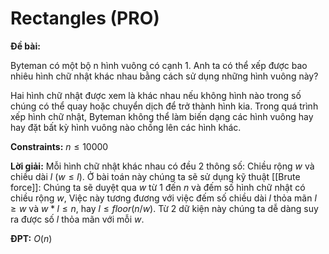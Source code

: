 # Rectangles (PRO)
**Đề bài:**
    
Byteman có một bộ n hình vuông có cạnh 1. Anh ta có thể xếp được bao nhiêu hình chữ nhật khác nhau bằng cách sử dụng những hình vuông này?

Hai hình chữ nhật được xem là khác nhau nếu không hình nào trong số chúng có thể quay hoặc chuyển dịch để trở thành hình kia. Trong quá trình xếp hình chữ nhật, Byteman không thể làm biến dạng các hình vuông hay hay đặt bất kỳ hình vuông nào chồng lên các hình khác.

**Constraints:** $n \le 10000$

**Lời giải:**
Mỗi hình chữ nhật khác nhau có đều 2 thông số: Chiều rộng $w$ và chiều dài $l$ ($w \le l$).
Ở bài toán này chúng ta sẽ sử dụng kỹ thuật [[Brute force]]: Chúng ta sẽ duyệt qua $w$ từ $1$ đến $n$ và đếm số hình chữ nhật có chiều rộng $w$, Việc này tương đương với việc đếm số chiều dài $l$ thỏa mãn $l \ge w$ và $w*l \le n$, hay $l \le floor(n/w)$. Từ 2 dữ kiện này chúng ta dễ dàng suy ra được số $l$ thỏa mãn với mỗi $w$.

**ĐPT:** $O(n)$